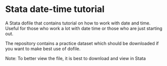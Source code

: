 # Stata date-time tutorial

A Stata dofile that contains tutorial on how to work with date and time. Useful for those who work a lot with date time or those who are just starting out.

The repository contains a practice dataset which should be downloaded if you want to make best use of dofile.

Note: To better view the file, it is best to download and view in Stata
